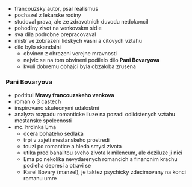 - francouzsky autor, psal realismus
- pochazel z lekarske rodiny
- studoval prava, ale ze zdravotnich duvodu nedokoncil
- pohodlny zivot na venkovskm sidle
- sva dila podrobne prepracovaval
- mistr ve zobrazeni lidskych vasni a citovych vztahu
- dilo bylo skandalni
	- obvinen z ohrozeni verejne mravnosti
	- nejvic se na tom obvineni podilelo dilo **Pani Bovaryova**
	- kvuli dobremu obhajci byla obzaloba zrusena

### Pani Bovaryova
- podtitul **Mravy francouzskeho venkova**
- roman o 3 castech
- inspirovano skutecnymi udalostmi
- analyza rozpadu romanticke iluze na pozadi odlidstenych vztahu mestanske spolecnosti
- mc. hrdinka Ema
	- dcera bohateho sedlaka
	- trpi v zajeti mestanskeho prostredi
	- touzi po romantice a hleda smysl zivota
	- utika pred banalitou sveho zivota k milencum, ale deziluze ji nici
	- Ema po nekolika nevydarenych romancich a financnim krachu podleha depresi a otravi se 
	- Karel Bovary (manzel), je taktez psychicky zdecimovany na konci romanu umre